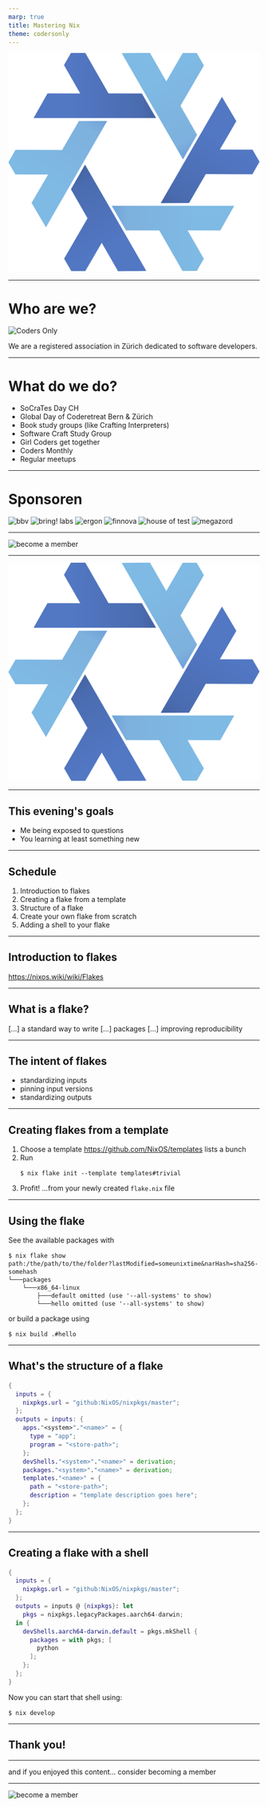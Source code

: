 ```yaml
---
marp: true
title: Mastering Nix
theme: codersonly
---
```


<!-- _class: centered -->

![Nix](assets/nix.svg)

---

# Who are we?

![Coders Only](https://codersonlych.github.io/assets/coders-only.jpg)

We are a registered association in Zürich dedicated to software developers.

---

# What do we do?

- SoCraTes Day CH
- Global Day of Coderetreat Bern & Zürich
- Book study groups (like Crafting Interpreters)
- Software Craft Study Group
- Girl Coders get together
- Coders Monthly
- Regular meetups

---

<!-- _class: sponsors -->

# Sponsoren

![bbv](https://codersonlych.github.io/sponsors/bbv.webp) ![bring! labs](https://codersonlych.github.io/sponsors/bring.webp) ![ergon](https://codersonlych.github.io/sponsors/ergon.webp)
![finnova](https://codersonlych.github.io/sponsors/finnova.webp) ![house of test](https://codersonlych.github.io/sponsors/house_of_test.webp) ![megazord](https://codersonlych.github.io/sponsors/megazord.webp)

---

<!-- _class: centered -->

![become a member](https://codersonlych.github.io/assets/become-a-member.png)

---

<!-- _class: centered -->

![Nix](assets/nix.svg)

---

## This evening's goals

- Me being exposed to questions
- You learning at least something new

---

## Schedule

1. Introduction to flakes
2. Creating a flake from a template
3. Structure of a flake
4. Create your own flake from scratch
5. Adding a shell to your flake

---

## Introduction to flakes

https://nixos.wiki/wiki/Flakes

---

## What is a flake?

[...] a standard way to write [...] packages [...] improving reproducibility

---

## The intent of flakes

- standardizing inputs
- pinning input versions
- standardizing outputs

---

## Creating flakes from a template

1. Choose a template
   https://github.com/NixOS/templates lists a bunch
2. Run
   ```shell
   $ nix flake init --template templates#trivial
   ```
3. Profit!
   ...from your newly created `flake.nix` file

---

## Using the flake

See the available packages with
```shell
$ nix flake show
path:/the/path/to/the/folder?lastModified=someunixtime&narHash=sha256-somehash
└───packages
    └───x86_64-linux
        ├───default omitted (use '--all-systems' to show)
        └───hello omitted (use '--all-systems' to show)
```
or build a package using
```shell
$ nix build .#hello
```

---

## What's the structure of a flake

```nix
{
  inputs = {
    nixpkgs.url = "github:NixOS/nixpkgs/master";
  };
  outputs = inputs: {
    apps."<system>"."<name>" = {
      type = "app";
      program = "<store-path>";
    };
    devShells."<system>"."<name>" = derivation;
    packages."<system>"."<name>" = derivation;
    templates."<name>" = {
      path = "<store-path>";
      description = "template description goes here";
    };
  };
}
```

---

## Creating a flake with a shell

```nix
{
  inputs = {
    nixpkgs.url = "github:NixOS/nixpkgs/master";
  };
  outputs = inputs @ {nixpkgs}: let
    pkgs = nixpkgs.legacyPackages.aarch64-darwin;
  in {
    devShells.aarch64-darwin.default = pkgs.mkShell {
      packages = with pkgs; [
        python
      ];
    };
  };
}
```

Now you can start that shell using:
```shell
$ nix develop
```

---

## Thank you!

---

and if you enjoyed this content... consider becoming a member

---

<!-- _class: centered -->

![become a member](https://codersonlych.github.io/assets/become-a-member.png)

